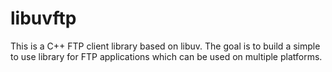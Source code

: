 # libuvftp
This is a C++ FTP client library based on libuv. 
The goal is to build a simple to use library for FTP applications which can be used on multiple platforms. 


